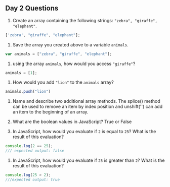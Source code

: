 ## Day 2 Questions

1. Create an array containing the following strings: `"zebra", "giraffe", "elephant"`.
```JavaScript
['zebra', "giraffe", "elephant"];
```

1. Save the array you created above to a variable `animals`.
  ```JavaScript
var animals = ["zebra", "giraffe", "elephant"];
  ```

1. using the array `animals`, how would you access `"giraffe"`?
```JavaScript
animals = [1];
```

1. How would you add `"lion"` to the `animals` array?
```JavaScript
animals.push("lion")
```


1. Name and describe two additional array methods. The splice() method can be used to remove an item by index position and unshift('') can add an item to the beginning of an array.

1. What are the boolean values in JavaScript?
True or False

1. In JavaScript, how would you evaluate if `2` is equal to `25`? What is the result of this evaluation?
```JavaScript
console.log(2 == 25);
/// expected output: false
```

1. In JavaScript, how would you evaluate if `25` is greater than `2`? What is the result of this evaluation?
```JavaScript
console.log(25 > 2);
///expected output: true
```
